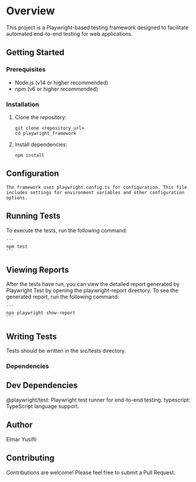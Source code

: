 # Overview

This project is a Playwright-based testing framework designed to facilitate automated end-to-end testing for web applications.

## Getting Started

### Prerequisites

- Node.js (v14 or higher recommended)
- npm (v6 or higher recommended)

### Installation

1. Clone the repository:

   ```
   git clone <repository_url>
   cd playwright_framework
   ```

2. Install dependencies:

    ```
    npm install
    ```

## Configuration
    
    The framework uses playwright.config.ts for configuration. This file includes settings for environment variables and other configuration options.

## Running Tests
To execute the tests, run the following command:

    ```
    npm test
    ```

## Viewing Reports
After the tests have run, you can view the detailed report generated by Playwright Test by opening the playwright-report directory. To see the generated report, run the following command:

    ```
    npx playwright show-report
    ```

## Writing Tests
Tests should be written in the src/tests directory.

### Dependencies
## Dev Dependencies
@playwright/test: Playwright test runner for end-to-end testing.
typescript: TypeScript language support.

## Author
Elmar Yusifli

## Contributing
Contributions are welcome! Please feel free to submit a Pull Request.